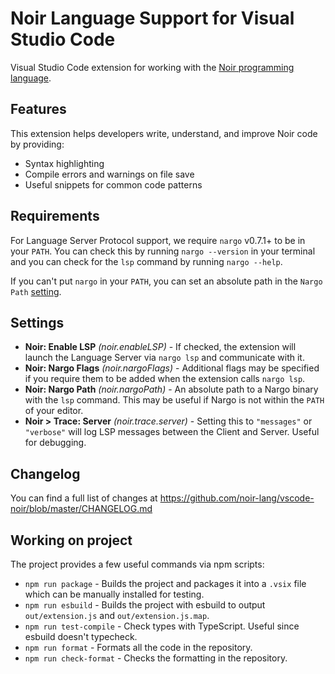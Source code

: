 # Noir Language Support for Visual Studio Code

Visual Studio Code extension for working with the [Noir programming language](https://noir-lang.org/).

## Features

This extension helps developers write, understand, and improve Noir code by providing:

* Syntax highlighting
* Compile errors and warnings on file save
* Useful snippets for common code patterns

## Requirements

For Language Server Protocol support, we require `nargo` v0.7.1+ to be in your `PATH`. You can check this by running `nargo --version` in your terminal and you can check for the `lsp` command by running `nargo --help`.

If you can't put `nargo` in your `PATH`, you can set an absolute path in the `Nargo Path` [setting](#settings).

## Settings

* __Noir: Enable LSP__ _(noir.enableLSP)_ - If checked, the extension will launch the Language Server via `nargo lsp` and communicate with it.
* __Noir: Nargo Flags__ _(noir.nargoFlags)_ - Additional flags may be specified if you require them to be added when the extension calls `nargo lsp`.
* __Noir: Nargo Path__ _(noir.nargoPath)_ - An absolute path to a Nargo binary with the `lsp` command. This may be useful if Nargo is not within the `PATH` of your editor.
* __Noir > Trace: Server__ _(noir.trace.server)_ - Setting this to `"messages"` or `"verbose"` will log LSP messages between the Client and Server. Useful for debugging.

## Changelog

You can find a full list of changes at https://github.com/noir-lang/vscode-noir/blob/master/CHANGELOG.md

## Working on project

The project provides a few useful commands via npm scripts:

* `npm run package` - Builds the project and packages it into a `.vsix` file which can be manually installed for testing.
* `npm run esbuild` - Builds the project with esbuild to output `out/extension.js` and `out/extension.js.map`.
* `npm run test-compile` - Check types with TypeScript. Useful since esbuild doesn't typecheck.
* `npm run format` - Formats all the code in the repository.
* `npm run check-format` - Checks the formatting in the repository.
